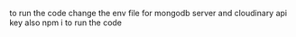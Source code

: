 to run the code change the env file for mongodb server and cloudinary api key
also npm i to run the code
